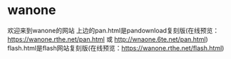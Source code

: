# wanone
欢迎来到wanone的网站
上边的pan.html是pandownload复刻版(在线预览：https://wanone.rthe.net/pan.html 或 http://wnaone.6te.net/pan.html)
flash.html是flash网站复刻版(在线预览：https://wanone.rthe.net/flash.html)
